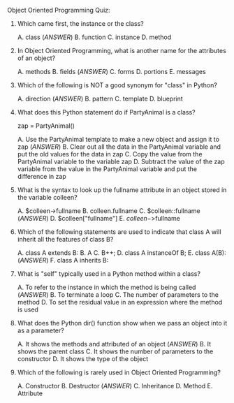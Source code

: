 Object Oriented Programming Quiz:

1. Which came first, the instance or the class?

      A. class  (*ANSWER*)
      B. function
      C. instance
      D. method

2. In Object Oriented Programming, what is another name for the attributes of an object?

      A. methods
      B. fields  (*ANSWER*)
      C. forms
      D. portions
      E. messages


3. Which of the following is NOT a good synonym for "class" in Python?

      A. direction (*ANSWER*)
      B. pattern
      C. template
      D. blueprint

4. What does this Python statement do if PartyAnimal is a class?

    zap = PartyAnimal()

      A. Use the PartyAnimal template to make a new object and assign it to zap  (*ANSWER*)
      B. Clear out all the data in the PartyAnimal variable and put the old values for the data in zap
      C. Copy the value from the PartyAnimal variable to the variable zap
      D. Subtract the value of the zap variable from the value in the PartyAnimal variable and put the difference in zap

5. What is the syntax to look up the fullname attribute in an object stored in the variable colleen?

      A. $colleen->fullname
      B. colleen.fullname
      C. $colleen::fullname  (*ANSWER*)
      D. $colleen["fullname"]
      E. $colleen->$fullname

6. Which of the following statements are used to indicate that class A will inherit all the features of class B?

      A. class A extends B:
      B. A
      C. B++;
      D. class A instanceOf B;
      E. class A(B):  (*ANSWER*)
      F. class A inherits B:

7. What is "self" typically used in a Python method within a class?

      A. To refer to the instance in which the method is being called  (*ANSWER*)
      B. To terminate a loop
      C. The number of parameters to the method
      D. To set the residual value in an expression where the method is used

8. What does the Python dir() function show when we pass an object into it as a parameter?

      A. It shows the methods and attributed of an object  (*ANSWER*)
      B. It shows the parent class
      C. It shows the number of parameters to the constructor
      D. It shows the type of the object

9. Which of the following is rarely used in Object Oriented Programming?

      A. Constructor
      B. Destructor  (*ANSWER*)
      C. Inheritance
      D. Method
      E. Attribute
